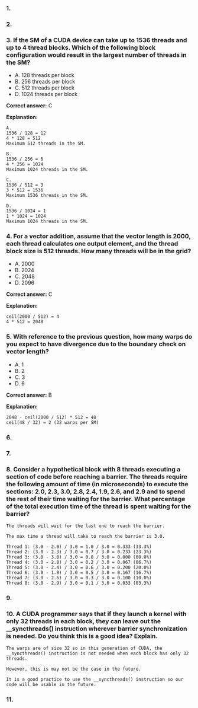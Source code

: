 ### 1.

### 2.

### 3. If the SM of a CUDA device can take up to 1536 threads and up to 4 thread blocks. Which of the following block configuration would result in the largest number of threads in the SM?

- A. 128 threads per block
- B. 256 threads per block
- C. 512 threads per block
- D. 1024 threads per block

**Correct answer:** C

**Explanation:**
```
A.
1536 / 128 = 12
4 * 128 = 512
Maximum 512 threads in the SM.

B.
1536 / 256 = 6
4 * 256 = 1024
Maximum 1024 threads in the SM.

C.
1536 / 512 = 3
3 * 512 = 1536
Maximum 1536 threads in the SM.

D.
1536 / 1024 = 1
1 * 1024 = 1024
Maximum 1024 threads in the SM.
```

### 4. For a vector addition, assume that the vector length is 2000, each thread calculates one output element, and the thread block size is 512 threads. How many threads will be in the grid?

- A. 2000
- B. 2024
- C. 2048
- D. 2096

**Correct answer:** C

**Explanation:**
```
ceil(2000 / 512) = 4
4 * 512 = 2048
```

### 5. With reference to the previous question, how many warps do you expect to have divergence due to the boundary check on vector length?

- A. 1
- B. 2
- C. 3
- D. 6

**Correct answer:** B

**Explanation:**
```
2048 - ceil(2000 / 512) * 512 = 48
ceil(48 / 32) = 2 (32 warps per SM)
```

### 6.

### 7.

### 8. Consider a hypothetical block with 8 threads executing a section of code before reaching a barrier. The threads require the following amount of time (in microseconds) to execute the sections: 2.0, 2.3, 3.0, 2.8, 2.4, 1.9, 2.6, and 2.9 and to spend the rest of their time waiting for the barrier. What percentage of the total execution time of the thread is spent waiting for the barrier?

```
The threads will wait for the last one to reach the barrier.

The max time a thread will take to reach the barrier is 3.0.

Thread 1: (3.0 - 2.0) / 3.0 = 1.0 / 3.0 = 0.333 (33.3%)
Thread 2: (3.0 - 2.3) / 3.0 = 0.7 / 3.0 = 0.233 (23.3%)
Thread 3: (3.0 - 3.0) / 3.0 = 0.0 / 3.0 = 0.000 (00.0%)
Thread 4: (3.0 - 2.8) / 3.0 = 0.2 / 3.0 = 0.067 (06.7%)
Thread 5: (3.0 - 2.4) / 3.0 = 0.6 / 3.0 = 0.200 (20.0%)
Thread 6: (3.0 - 1.9) / 3.0 = 0.5 / 3.0 = 0.167 (16.7%)
Thread 7: (3.0 - 2.6) / 3.0 = 0.3 / 3.0 = 0.100 (10.0%)
Thread 8: (3.0 - 2.9) / 3.0 = 0.1 / 3.0 = 0.033 (03.3%)
```

### 9.

### 10. A CUDA programmer says that if they launch a kernel with only 32 threads in each block, they can leave out the __syncthreads() instruction wherever barrier synchronization is needed. Do you think this is a good idea? Explain.

```
The warps are of size 32 so in this generation of CUDA, the __syncthreads() instruction is not needed when each block has only 32 threads.

However, this is may not be the case in the future.

It is a good practice to use the __syncthreads() instruction so our code will be usable in the future.
```

### 11. 